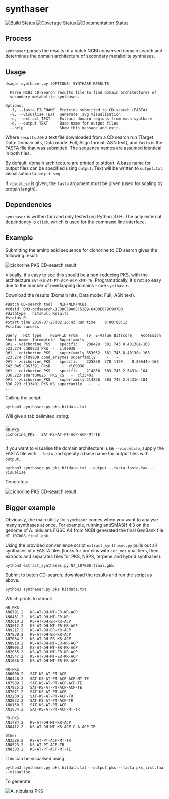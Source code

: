 # synthaser
[![Build Status](https://travis-ci.org/gamcil/synthaser.svg?branch=master)](https://travis-ci.org/gamcil/synthaser)
[![Coverage Status](https://coveralls.io/repos/github/gamcil/synthaser/badge.svg?branch=master)](https://coveralls.io/github/gamcil/synthaser?branch=master&service=github)
[![Documentation Status](https://readthedocs.org/projects/synthaser/badge/?version=latest)](https://synthaser.readthedocs.io/en/latest/?badge=latest)

## Process
`synthaser` parses the results of a batch NCBI conserved domain search and determines
the domain architecture of secondary metabolite synthases.

## Usage
```
Usage: synthaser.py [OPTIONS] SYNTHASE RESULTS

  Parse NCBI CD-Search results file to find domain architectures of
  secondary metabolite synthases.

Options:
  -f, --fasta FILENAME  Proteins submitted to CD-search (FASTA)
  -v, --visualise TEXT  Generate .svg visualisation
  -e, --extract TEXT    Extract domain regions from each synthase
  -o, --output TEXT     Base name for output files
  --help                Show this message and exit.
```

Where `results` are a text file downloaded from a CD search run (Target Data: Domain
hits, Data mode: Full, Align format: ASN text), and `fasta` is the FASTA file that
was submitted. The sequence names are assumed identical in both files.

By default, domain architecture are printed to stdout. A base name for output files
can be specified using `output`. Text will be written to `output.txt`, visualisation
to `output.svg`.

If `visualise` is given, the `fasta` argument must be given (used for scaling
by protein length).

## Dependencies
`synthaser` is written for (and only tested on) Python 3.6+. The only external
dependency is `click`, which is used for the command line interface.

## Example
Submitting the amino acid sequence for cichorine to CD search gives the following
result:

![cichorine PKS CD-search result](images/cichorine_PKS_cdsearch.png)

Visually, it's easy to see this should be a non-reducing PKS, with the architecture
`SAT-KS-AT-PT-ACP-ACP-cMT-TE`. Programatically, it's not so easy due to the number of
overlapping domains - cue `synthaser`.

Download the results (Domain hits, Data mode: Full, ASN text).

```
#Batch CD-search tool	NIH/NLM/NCBI
#cdsid	QM3-qcdsearch-1E38C39A08C52B9-64D0E079C997D0
#datatype	hitsFull Results
#status	0
#Start time	2019-07-25T02:26:43	Run time	0:00:00:13
#status	success

Query	Hit type	PSSM-ID	From	To	E-Value	Bitscore	Accession	Short name	Incomplete	Superfamily
Q#1 - >cichorine_PKS	specific	238429	381	743	8.40138e-168	523.274	cd00833	PKS	 - 	cl09938
Q#1 - >cichorine_PKS	superfamily	353032	381	743	8.40138e-168	523.274	cl09938	cond_enzymes superfamily	 - 	 - 
Q#1 - >cichorine_PKS	specific	225858	378	1199	8.86544e-166	542.045	COG3321	PksD	 - 	cl09938
Q#1 - >cichorine_PKS	specific	214836	383	745	2.5431e-104	336.223	smart00825	PKS_KS	 - 	cl33401
Q#1 - >cichorine_PKS	superfamily	214836	383	745	2.5431e-104	336.223	cl33401	PKS_KS superfamily	 - 	 - 
...
```

Calling the script:

`python3 synthaser.py pks hitdata.txt`

Will give a tab delimited string:

```
...
NR-PKS
cichorine_PKS   SAT-KS-AT-PT-ACP-ACP-MT-TE
...
```

If you want to visualise the domain architecture, use `--visualise`, supply the FASTA
file with `--fasta` and specify a base name for output files with `--output`.

`python3 synthaser.py pks hitdata.txt --output --fasta fasta.faa --visualise`

Generates:

![cichorine PKS CD-search result](images/cichorine_PKS_synthaser.png)

## Bigger example
Obviously, the main utility for `synthaser` comes when you want to analyse many
synthases at once. For example, running antiSMASH 4.3 on the genome of A. nidulans
FGSC A4 from NCBI generated the final GenBank file `NT_107008.final.gbk`.

Using the provided convenience script `extract_synthases.py` pulls out all synthases
into FASTA files (looks for proteins with `sec_met` qualifiers, then extracts and 
separates files for PKS, NRPS, terpene and hybrid synthases).

`python3 extract_synthases.py NT_107008.final.gbk`

Submit to batch CD-search, download the results and run the script as above.

`python3 synthaser.py pks hitdata.txt`

Which prints to stdout:

```
HR-PKS
AN6791.2   KS-AT-DH-MT-ER-KR-ACP
AN6431.2   KS-AT-DH-MT-ER-KR
AN3610.2   KS-AT-DH-ER-KR-ACP
AN3612.2   KS-AT-DH-MT-ER-KR-ACP
AN9217.2   KS-AT-DH-ER-KR-ACP
AN7838.2   KS-AT-DH-ER-KR-ACP
AN7084.2   KS-AT-DH-ER-KR-ACP
AN8910.2   KS-AT-DH-MT-ER-KR-ACP
AN9005.2   KS-AT-DH-MT-ER-KR-ACP
AN2035.2   KS-AT-DH-MT-ER-KR-ACP
AN2547.2   KS-AT-DH-MT-ER-KR-ACP
AN1036.2   KS-AT-DH-MT-ER-KR-ACP

NR-PKS
AN6000.2   SAT-KS-AT-PT-ACP
AN6448.2   SAT-KS-AT-PT-ACP-ACP-MT-TE
AN7909.2   SAT-KS-AT-PT-ACP-ACP-TE
AN7825.2   SAT-KS-AT-PT-ACP-ACP-TE
AN7071.2   SAT-KS-AT-PT-ACP
AN3230.2   SAT-KS-AT-PT-ACP-TR
AN2032.2   SAT-KS-AT-PT-ACP-TR
AN0150.2   SAT-KS-AT-PT-ACP
AN1034.2   SAT-KS-AT-PT-ACP-MT-TR

PR-PKS
AN1784.2   KS-AT-DH-MT-KR-ACP
AN8412.2   KS-AT-DH-MT-KR-ACP-C-A-ACP-TR

Other
AN3386.2   KS-AT-PT-ACP-MT-TR
AN0523.2   KS-AT-PT-ACP-TR
AN8383.2   KS-AT-PT-ACP-MT-TE
```

This can be visualised using:

`python3 synthaser.py pks hitdata.txt --output pks --fasta pks_list.faa --visualise`

To generate:

![A. nidulans PKS](images/nidulans_PKS.png)

